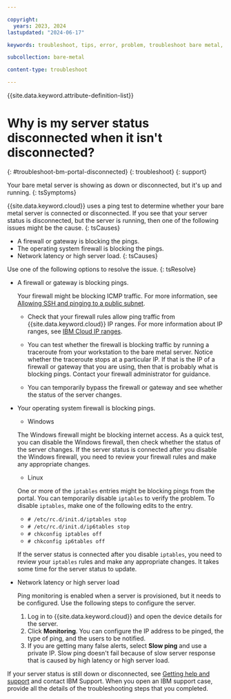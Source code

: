 ```yaml
---

copyright:
  years: 2023, 2024
lastupdated: "2024-06-17"

keywords: troubleshoot, tips, error, problem, troubleshoot bare metal, bare metal troubleshooting

subcollection: bare-metal

content-type: troubleshoot

---
```


{{site.data.keyword.attribute-definition-list}}

# Why is my server status disconnected when it isn't disconnected?
{: #troubleshoot-bm-portal-disconnected}
{: troubleshoot}
{: support}

Your bare metal server is showing as down or disconnected, but it's up and running.
{: tsSymptoms}

{{site.data.keyword.cloud}} uses a ping test to determine whether your bare metal server is connected or disconnected. If you see that your server status is disconnected, but the server is running, then one of the following issues might be the cause.
{: tsCauses}

- A firewall or gateway is blocking the pings.
- The operating system firewall is blocking the pings.
- Network latency or high server load.
{: tsCauses}

Use one of the following options to resolve the issue.
{: tsResolve}

- A firewall or gateway is blocking pings.

   Your firewall might be blocking ICMP traffic. For more information, see [Allowing SSH and pinging to a public subnet](https://cloud.ibm.com/docs/vsrx?topic=vsrx-allowing-ssh-and-pinging-to-a-public-subnet).

   - Check that your firewall rules allow ping traffic from {{site.data.keyword.cloud}} IP ranges. For more information about IP ranges, see [IBM Cloud IP ranges](https://cloud.ibm.com/docs/cloud-infrastructure?topic=cloud-infrastructure-ibm-cloud-ip-ranges).

   - You can test whether the firewall is blocking traffic by running a traceroute from your workstation to the bare metal server. Notice whether the traceroute stops at a particular IP. If that is the IP of a firewall or gateway that you are using, then that is probably what is blocking pings. Contact your firewall administrator for guidance.

   - You can temporarily bypass the firewall or gateway and see whether the status of the server changes.

- Your operating system firewall is blocking pings.

   - Windows

   The Windows firewall might be blocking internet access. As a quick test, you can disable the Windows firewall, then check whether the status of the server changes. If the server status is connected after you disable the Windows firewall, you need to review your firewall rules and make any appropriate changes.

   - Linux

   One or more of the `iptables` entries might be blocking pings from the portal. You can temporarily disable `iptables` to verify the problem. To disable `iptables`, make one of the following edits to the entry.

   - `# /etc/rc.d/init.d/iptables stop`
   - `# /etc/rc.d/init.d/ip6tables stop`
   - `# chkconfig iptables off`
   - `# chkconfig ip6tables off`

   If the server status is connected after you disable `iptables`, you need to review your `iptables` rules and make any appropriate changes. It takes some time for the server status to update.

- Network latency or high server load

   Ping monitoring is enabled when a server is provisioned, but it needs to be configured. Use the following steps to configure the server.

   1. Log in to {{site.data.keyword.cloud}} and open the device details for the server.
   1. Click **Monitoring**. You can configure the IP address to be pinged, the type of ping, and the users to be notified.
   1. If you are getting many false alerts, select **Slow ping** and use a private IP. Slow ping doesn't fail because of slow server response that is caused by high latency or high server load.

If your server status is still down or disconnected, see [Getting help and support](https://cloud.ibm.com/docs/bare-metal?topic=bare-metal-gettinghelp) and contact IBM Support. When you open an IBM support case, provide all the details of the troubleshooting steps that you completed.
